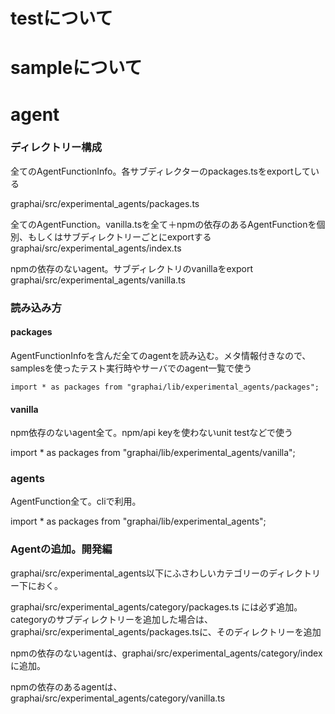 # testについて

# sampleについて


# agent

### ディレクトリー構成

全てのAgentFunctionInfo。各サブディレクターのpackages.tsをexportしている

graphai/src/experimental_agents/packages.ts

全てのAgentFunction。vanilla.tsを全て＋npmの依存のあるAgentFunctionを個別、もしくはサブディレクトリーごとにexportする
graphai/src/experimental_agents/index.ts

npmの依存のないagent。サブディレクトリのvanillaをexport
graphai/src/experimental_agents/vanilla.ts


### 読み込み方

#### packages
AgentFunctionInfoを含んだ全てのagentを読み込む。メタ情報付きなので、samplesを使ったテスト実行時やサーバでのagent一覧で使う
```
import * as packages from "graphai/lib/experimental_agents/packages";
```

#### vanilla
npm依存のないagent全て。npm/api keyを使わないunit testなどで使う

import * as packages from "graphai/lib/experimental_agents/vanilla";

### agents

AgentFunction全て。cliで利用。

import * as packages from "graphai/lib/experimental_agents";


### Agentの追加。開発編

graphai/src/experimental_agents以下にふさわしいカテゴリーのディレクトリー下におく。

graphai/src/experimental_agents/category/packages.ts には必ず追加。categoryのサブディレクトリーを追加した場合は、graphai/src/experimental_agents/packages.tsに、そのディレクトリーを追加

npmの依存のないagentは、graphai/src/experimental_agents/category/indexに追加。

npmの依存のあるagentは、graphai/src/experimental_agents/category/vanilla.ts